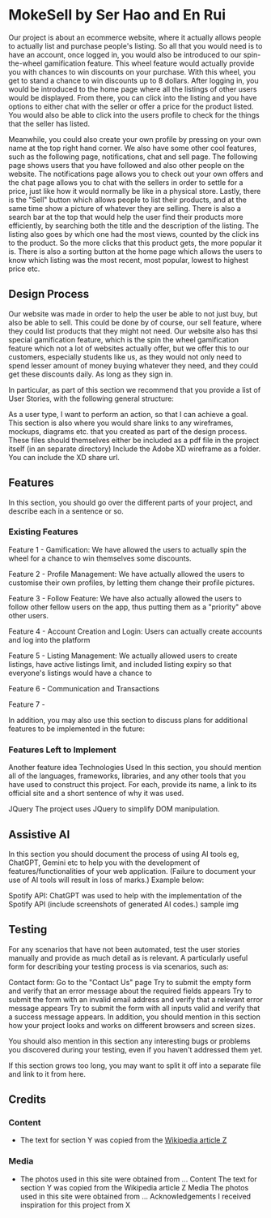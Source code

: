 # MokeSell by Ser Hao and En Rui
Our project is about an ecommerce website, where it actually allows people to actually list and purchase people's listing. So all that you would need is to have an account, once logged in, you would also be introduced to our spin-the-wheel gamification feature. This wheel feature would actually provide you with chances to win discounts on your purchase. With this wheel, you get to stand a chance to win discounts up to 8 dollars. After logging in, you would be introduced to the home page where all the listings of other users would be displayed. From there, you can click into the listing and you have options to either chat with the seller or offer a price for the product listed. You would also be able to click into the users profile to check for the things that the seller has listed. 

Meanwhile, you could also create your own profile by pressing on your own name at the top right hand corner. We also have some other cool features, such as the following page, notifications, chat and sell page. The following page shows users that you have followed and also other people on the website. The notifications page allows you to check out your own offers and the chat page allows you to chat with the sellers in order to settle for a price, just like how it would normally be like in a physical store. Lastly, there is the "Sell" button which allows people to list their products, and at the same time show a picture of whatever they are selling. There is also a search bar at the top that would help the user find their products more efficiently, by searching both the title and the description of the listing. The listing also goes by which one had the most views, counted by the click ins to the product. So the more clicks that this product gets, the more popular it is. There is also a sorting button at the home page which allows the users to know which listing was the most recent, most popular, lowest to highest price etc. 

## Design Process
Our website was made in order to help the user be able to not just buy, but also be able to sell. This could be done by of course, our sell feature, where they could list products that they might not need. Our website also has thsi special gamification feature, which is the spin the wheel gamification feature which not a lot of websites actually offer, but we offer this to our customers, especially students like us, as they would not only need to spend lesser amount of money buying whatever they need, and they could get these discounts daily. As long as they sign in.

In particular, as part of this section we recommend that you provide a list of User Stories, with the following general structure:

As a user type, I want to perform an action, so that I can achieve a goal.
This section is also where you would share links to any wireframes, mockups, diagrams etc. that you created as part of the design process. These files should themselves either be included as a pdf file in the project itself (in an separate directory) Include the Adobe XD wireframe as a folder. You can include the XD share url.

## Features
In this section, you should go over the different parts of your project, and describe each in a sentence or so.

### Existing Features
Feature 1 - Gamification: We have allowed the users to actually spin the wheel for a chance to win themselves some discounts.

Feature 2 - Profile Management: We have actually allowed the users to customise their own profiles, by letting them change their profile pictures.

Feature 3 - Follow Feature: We have also actually allowed the users to follow other fellow users on the app, thus putting them as a "priority" above other users.

Feature 4 - Account Creation and Login: Users can actually create accounts and log into the platform

Feature 5 - Listing Management: We actually allowed users to create listings, have active listings limit, and included listing expiry so that everyone's listings would have a chance to 

Feature 6 - Communication and Transactions

Feature 7 - 

In addition, you may also use this section to discuss plans for additional features to be implemented in the future:

### Features Left to Implement
Another feature idea
Technologies Used
In this section, you should mention all of the languages, frameworks, libraries, and any other tools that you have used to construct this project. For each, provide its name, a link to its official site and a short sentence of why it was used.

JQuery
The project uses JQuery to simplify DOM manipulation.

## Assistive AI
In this section you should document the process of using AI tools eg, ChatGPT, Gemini etc to help you with the development of features/functionalities of your web application. (Failure to document your use of AI tools will result in loss of marks.) Example below:

Spotify API: ChatGPT was used to help with the implementation of the Spotify API (include screenshots of generated AI codes.)
sample img

## Testing
For any scenarios that have not been automated, test the user stories manually and provide as much detail as is relevant. A particularly useful form for describing your testing process is via scenarios, such as:

Contact form:
Go to the "Contact Us" page
Try to submit the empty form and verify that an error message about the required fields appears
Try to submit the form with an invalid email address and verify that a relevant error message appears
Try to submit the form with all inputs valid and verify that a success message appears.
In addition, you should mention in this section how your project looks and works on different browsers and screen sizes.

You should also mention in this section any interesting bugs or problems you discovered during your testing, even if you haven't addressed them yet.

If this section grows too long, you may want to split it off into a separate file and link to it from here.

## Credits

### Content
- The text for section Y was copied from the [Wikipedia article Z](https://en.wikipedia.org/wiki/Z)

### Media
- The photos used in this site were obtained from ...
Content
The text for section Y was copied from the Wikipedia article Z
Media
The photos used in this site were obtained from ...
Acknowledgements
I received inspiration for this project from X

